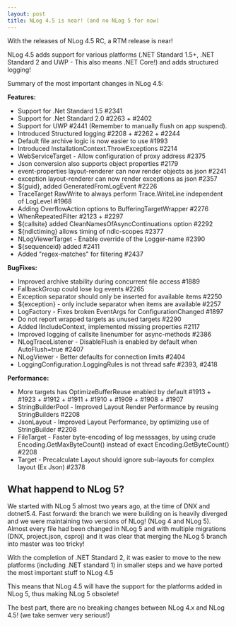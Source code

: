 ```yaml
---
layout: post
title: NLog 4.5 is near! (and no NLog 5 for now)
---
```


With the releases of NLog 4.5 RC, a RTM release is near!

NLog 4.5 adds support for various platforms (.NET Standard 1.5+, .NET Standard 2 and UWP - This also means .NET Core!) and adds 
structured logging!


Summary of the most important changes in NLog 4.5:

**Features:**

- Support for .Net Standard 1.5 #2341
- Support for .Net Standard 2.0 #2263 + #2402
- Support for UWP #2441 (Remember to manually flush on app suspend).
- Introduced Structured logging #2208 + #2262 + #2244
- Default file archive logic is now easier to use #1993
- Introduced InstallationContext.ThrowExceptions #2214
- WebServiceTarget - Allow configuration of proxy address #2375
- Json conversion also supports object properties #2179
- event-properties layout-renderer can now render objects as json #2241
- exception layout-renderer can now render exceptions as json #2357
- ${guid}, added GeneratedFromLogEvent #2226
- TraceTarget RawWrite to always perform Trace.WriteLine independent of LogLevel #1968
- Adding OverflowAction options to BufferingTargetWrapper #2276
- WhenRepeatedFilter  #2123 + #2297
- ${callsite} added CleanNamesOfAsyncContinuations option #2292
- ${ndlctiming} allows timing of ndlc-scopes #2377
- NLogViewerTarget - Enable override of the Logger-name #2390
- ${sequenceid} added #2411  
- Added "regex-matches" for filtering #2437 


**BugFixes:**
- Improved archive stability during concurrent file access #1889
- FallbackGroup could lose log events #2265
- Exception separator should only be inserted for available items #2250
- ${exception} - only include separator when items are available #2257
- LogFactory - Fixes broken EventArgs for ConfigurationChanged #1897
- Do not report wrapped targets as unused targets #2290
- Added IIncludeContext, implemented missing properties #2117
- Improved logging of callsite linenumber for async-methods #2386
- NLogTraceListener - DisableFlush is enabled by default when AutoFlush=true #2407
- NLogViewer - Better defaults for connection limits #2404
- LoggingConfiguration.LoggingRules is not thread safe #2393, #2418

**Performance:**
- More targets has OptimizeBufferReuse enabled by default #1913 + #1923 + #1912 + #1911 + #1910 + #1909 + #1908 + #1907
- StringBuilderPool - Improved Layout Render Performance by reusing StringBuilders #2208
- JsonLayout - Improved Layout Performance, by optimizing use of StringBuilder #2208
- FileTarget - Faster byte-encoding of log messsages, by using crude Encoding.GetMaxByteCount() instead of exact Encoding.GetByteCount() #2208
- Target - Precalculate Layout should ignore sub-layouts for complex layout (Ex Json) #2378


## What happend to NLog 5?

We started with NLog 5 almost two years ago, at the time of DNX and dotnet5.4. 
Fast forward: the branch we were building on is heavily diverged and we were maintaining two versions of NLog! (NLog 4 and NLog 5).
Almost every file had been changed in NLog 5 and with multiple migrations (DNX, project.json, csproj) and it was clear that merging the NLog 5 branch into master was too tricky! 

With the completion of .NET Standard 2, it was easier to move to the new platforms (including .NET standard 1) in smaller steps and we have ported the most important stuff to NLog 4.5

This means that NLog 4.5 will have the support for the platforms added in NLog 5, thus making NLog 5 obsolete!

The best part, there are no breaking changes between NLog 4.x and NLog 4.5! (we take semver very serious!)
